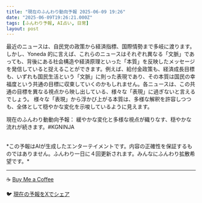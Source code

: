 ```yaml
---
title: "現在のふんわり動向予報 2025-06-09 19:26"
date: "2025-06-09T19:26:21.000Z"
tags: [ふんわり予報, AI占い, 日常]
layout: post
---
```


最近のニュースは、自民党の政策から経済指標、国際情勢まで多岐に渡ります。しかし、Yoneda 的に言えば、これらのニュースはそれぞれ異なる「文脈」であっても、背後にある社会構造や経済原理といった「本質」を反映したメッセージを発信していると捉えることができます。例えば、給付金政策も、経済成長目標も、いずれも国民生活という「文脈」に則った表現であり、その本質は国民の幸福度という共通の目標に収束していくのかもしれません。各ニュースは、この共通の目標を異なる視点から映し出している、様々な「表現」に過ぎないと言えるでしょう。  様々な「表現」から浮かび上がる本質は、多様な解釈を許容しつつも、全体として穏やかな変化を示唆しているように見えます。


現在のふんわり動動向予報：
緩やかな変化と多様な視点が織りなす、穏やかな流れが続きます。#KGNINJA

<br>
*この予報はAIが生成したエンターテイメントです。内容の正確性を保証するものではありません。ふんわり一日に４回更新されます。みんなにふんわり拡散希望です。*

---
☕️ [Buy Me a Coffee](https://www.buymeacoffee.com/kgninja)

🐦 [現在の予報をXでシェア](https://twitter.com/intent/tweet?text=%E7%8F%BE%E5%9C%A8%E3%81%AE%E3%81%B5%E3%82%93%E3%82%8F%E3%82%8A%E4%BA%88%E5%A0%B1%3A%20%E3%80%8C%E6%9C%80%E8%BF%91%E3%81%AE%E3%83%8B%E3%83%A5%E3%83%BC%E3%82%B9%E3%81%AF%E3%80%81%E8%87%AA%E6%B0%91%E5%85%9A%E3%81%AE%E6%94%BF%E7%AD%96%E3%81%8B%E3%82%89%E7%B5%8C%E6%B8%88%E6%8C%87%E6%A8%99%E3%80%81%E5%9B%BD%E9%9A%9B%E6%83%85%E5%8B%A2%E3%81%BE%E3%81%A7%E5%A4%9A%E5%B2%90%E3%81%AB%E6%B8%A1%E3%82%8A%E3%81%BE%E3%81%99%E3%80%82%E3%80%8D%23KGNINJA%20%E7%B6%9A%E3%81%8D%E3%81%AF%E3%83%96%E3%83%AD%E3%82%B0%E3%81%A7%EF%BC%81%F0%9F%91%87&url=https%3A%2F%2Fkg-ninja.github.io%2FFunwariyoso%2F)

